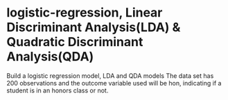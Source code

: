 # logistic-regression, Linear Discriminant Analysis(LDA) & Quadratic Discriminant Analysis(QDA)
Build a logistic regression model, LDA and QDA models
The data set has 200 observations and the outcome variable used will be hon, indicating if a student is in an honors class or not.
